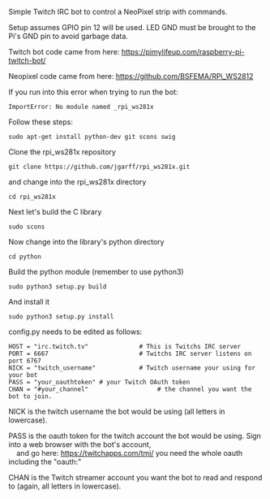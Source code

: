 Simple Twitch IRC bot to control a NeoPixel strip with commands.


Setup assumes GPIO pin 12 will be used. LED GND must be brought to the Pi's GND pin to avoid garbage data.


Twitch bot code came from here: https://pimylifeup.com/raspberry-pi-twitch-bot/


Neopixel code came from here: https://github.com/BSFEMA/RPi_WS2812

If you run into this error when trying to run the bot:
```
ImportError: No module named _rpi_ws281x
```
Follow these steps:
```
sudo apt-get install python-dev git scons swig
```
Clone the rpi_ws281x repository
```
git clone https://github.com/jgarff/rpi_ws281x.git
```
and change into the rpi_ws281x directory
```
cd rpi_ws281x
```
Next let's build the C library
```
sudo scons
```
Now change into the library's python directory
```
cd python
```
Build the python module (remember to use python3)
```
sudo python3 setup.py build
```
And install it
```
sudo python3 setup.py install
```



config.py needs to be edited as follows:

```
HOST = "irc.twitch.tv"              # This is Twitchs IRC server
PORT = 6667                         # Twitchs IRC server listens on port 6767
NICK = "twitch_username"            # Twitch username your using for your bot
PASS = "your_oauthtoken" # your Twitch OAuth token
CHAN = "#your_channel"                   # the channel you want the bot to join.
```
NICK is the twitch username the bot would be using (all letters in lowercase).  

PASS is the oauth token for the twitch account the bot would be using. Sign into a web browser with the bot's account,  
    and go here: https://twitchapps.com/tmi/ you need the whole oauth including the "oauth:"  

CHAN is the Twitch streamer account you want the bot to read and respond to (again, all letters in lowercase).  